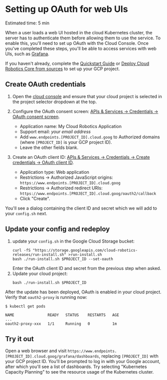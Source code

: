 # Setting up OAuth for web UIs

Estimated time: 5 min

When a user loads a web UI hosted in the cloud Kubernetes cluster, the server has to authenticate them before allowing them to use the service.
To enable this, you'll need to set up OAuth with the Cloud Console.
Once you've completed these steps, you'll be able to access services with web UIs, such as [Grafana](https://grafana.com/).


If you haven't already, complete the [Quickstart Guide](../quickstart.md) or [Deploy Cloud Robotics Core from sources](deploy-from-sources.md) to set up your GCP project.

## Create OAuth credentials

1. Open the [cloud console](https://console.cloud.google.com/) and ensure that
     your cloud project is selected in the project selector dropdown at the top.

1. Configure the OAuth consent screen: [APIs & Services → Credentials → OAuth consent screen](https://console.cloud.google.com/apis/credentials/consent).
   * Application name: My Cloud Robotics Application
   * Support email: *your email address*
   * Add `www.endpoints.[PROJECT_ID].cloud.goog` to Authorized domains (where `[PROJECT_ID]` is your GCP project ID).
   * Leave the other fields blank.

1. Create an OAuth client ID: [APIs & Services → Credentials → Create credentials → OAuth client ID](https://console.cloud.google.com/apis/credentials/oauthclient).
   * Application type: Web application
   * Restrictions → Authorized JavaScript origins:<br/>
   `https://www.endpoints.[PROJECT_ID].cloud.goog`
   * Restrictions → Authorized redirect URIs: <br/>
   `https://www.endpoints.[PROJECT_ID].cloud.goog/oauth2/callback`
   * Click "Create".

You'll see a dialog containing the client ID and secret which we will add to your `config.sh` next.

## Update your config and redeploy

1. update your `config.sh` in the Google Cloud Storage bucket:
    ```shell
    curl -fS "https://storage.googleapis.com/cloud-robotics-releases/run-install.sh" >run-install.sh
    bash ./run-install.sh $PROJECT_ID --set-oauth
    ```
    Enter the OAuth client ID and secret from the previous step when asked.
1. Update your cloud project:
    ```shell
    bash ./run-install.sh $PROJECT_ID
    ```

After the update has been deployed, OAuth is enabled in your cloud project.
Verify that `oauth2-proxy` is running now:
```console
$ kubectl get pods

NAME               READY   STATUS    RESTARTS   AGE
...
oauth2-proxy-xxx   1/1     Running   0          1m
```

## Try it out

Open a web browser and visit `https://www.endpoints.[PROJECT_ID].cloud.goog/grafana/dashboards`, replacing `[PROJECT_ID]` with your GCP project ID.
You'll be prompted to log in with your Google account, after which you'll see a list of dashboards.
Try selecting "Kubernetes Capacity Planning" to see the resource usage of the Kubernetes cluster.
